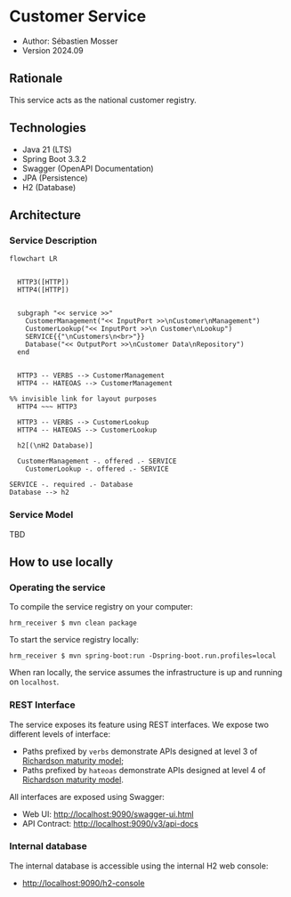 # Customer Service

- Author: Sébastien Mosser
- Version 2024.09

## Rationale

This service acts as the national customer registry.

## Technologies

- Java 21 (LTS)
- Spring Boot 3.3.2
- Swagger (OpenAPI Documentation)
- JPA (Persistence)
- H2 (Database)

## Architecture

### Service Description

```mermaid
flowchart LR


  HTTP3([HTTP])
  HTTP4([HTTP])


  subgraph "<< service >>"
    CustomerManagement("<< InputPort >>\nCustomer\nManagement")
    CustomerLookup("<< InputPort >>\n Customer\nLookup")
    SERVICE{{"\nCustomers\n<br>"}}
    Database("<< OutputPort >>\nCustomer Data\nRepository")
  end


  HTTP3 -- VERBS --> CustomerManagement
  HTTP4 -- HATEOAS --> CustomerManagement

%% invisible link for layout purposes
  HTTP4 ~~~ HTTP3

  HTTP3 -- VERBS --> CustomerLookup
  HTTP4 -- HATEOAS --> CustomerLookup

  h2[(\nH2 Database)]

  CustomerManagement -. offered .- SERVICE
    CustomerLookup -. offered .- SERVICE

SERVICE -. required .- Database
Database --> h2
```

### Service Model

TBD

## How to use locally

### Operating the service 

To compile the service registry on your computer:

```
hrm_receiver $ mvn clean package
```

To start the service registry locally:

```
hrm_receiver $ mvn spring-boot:run -Dspring-boot.run.profiles=local
```

When ran locally, the service assumes the infrastructure is up and running on `localhost`.

### REST Interface

The service exposes its feature using REST interfaces. We expose two different levels of interface:

- Paths prefixed by `verbs` demonstrate APIs designed at level 3 of [Richardson maturity model](https://en.wikipedia.org/wiki/Richardson_Maturity_Model);
- Paths prefixed by `hateoas` demonstrate APIs designed at level 4 of [Richardson maturity model](https://en.wikipedia.org/wiki/Richardson_Maturity_Model).

All interfaces are exposed using Swagger:

- Web UI: [http://localhost:9090/swagger-ui.html](http://localhost:9090/swagger-ui.html)
- API Contract: [http://localhost:9090/v3/api-docs](http://localhost:9090/v3/api-docs)

### Internal database

The internal database is accessible using the internal H2 web console:

- [http://localhost:9090/h2-console](http://localhost:9090/h2-console)